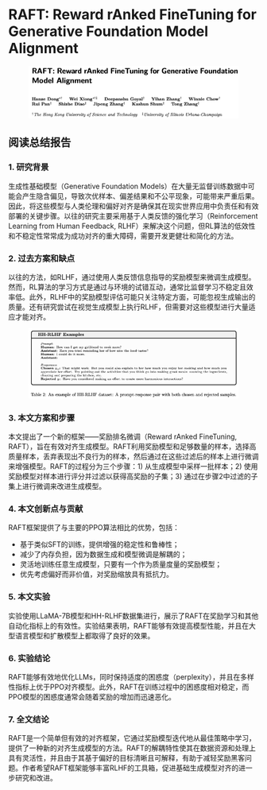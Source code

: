 # RAFT: Reward rAnked FineTuning for Generative Foundation Model Alignment

<figure><img src="../.gitbook/assets/image (15) (1) (1) (1) (1) (1).png" alt=""><figcaption></figcaption></figure>

## 阅读总结报告

### 1. 研究背景

生成性基础模型（Generative Foundation Models）在大量无监督训练数据中可能会产生隐含偏见，导致次优样本、偏差结果和不公平现象，可能带来严重后果。因此，将这些模型与人类伦理和偏好对齐是确保其在现实世界应用中负责任和有效部署的关键步骤。以往的研究主要采用基于人类反馈的强化学习（Reinforcement Learning from Human Feedback, RLHF）来解决这个问题，但RL算法的低效性和不稳定性常常成为成功对齐的重大障碍，需要开发更健壮和简化的方法。

### 2. 过去方案和缺点

以往的方法，如RLHF，通过使用人类反馈信息指导的奖励模型来微调生成模型。然而，RL算法的学习方式是通过与环境的试错互动，通常比监督学习不稳定且效率低。此外，RLHF中的奖励模型评估可能只关注特定方面，可能忽视生成输出的质量。还有研究尝试在视觉生成模型上执行RLHF，但需要对这些模型进行大量适应才能对齐。

<figure><img src="../.gitbook/assets/image (1) (1) (1) (1) (1) (1) (1) (1) (1) (1) (1) (1) (1) (1) (1) (1) (1) (1) (1) (1) (1) (1) (1) (1) (1) (1) (1) (1) (1) (1) (1) (1) (1).png" alt=""><figcaption></figcaption></figure>

### 3. 本文方案和步骤

本文提出了一个新的框架——奖励排名微调（Reward rAnked FineTuning, RAFT），旨在有效对齐生成模型。RAFT利用奖励模型和足够数量的样本，选择高质量样本，丢弃表现出不良行为的样本，然后通过在这些过滤后的样本上进行微调来增强模型。RAFT的过程分为三个步骤：1) 从生成模型中采样一批样本；2) 使用奖励模型对样本进行评分并过滤以获得高奖励的子集；3) 通过在步骤2中过滤的子集上进行微调来改进生成模型。

### 4. 本文创新点与贡献

RAFT框架提供了与主要的PPO算法相比的优势，包括：

* 基于类似SFT的训练，提供增强的稳定性和鲁棒性；
* 减少了内存负担，因为数据生成和模型微调是解耦的；
* 灵活地训练任意生成模型，只要有一个作为质量度量的奖励模型；
* 优先考虑偏好而非价值，对奖励缩放具有抵抗力。

### 5. 本文实验

实验使用LLaMA-7B模型和HH-RLHF数据集进行，展示了RAFT在奖励学习和其他自动化指标上的有效性。实验结果表明，RAFT能够有效提高模型性能，并且在大型语言模型和扩散模型上都取得了良好的效果。

### 6. 实验结论

RAFT能够有效地优化LLMs，同时保持适度的困惑度（perplexity），并且在多样性指标上优于PPO对齐模型。此外，RAFT在训练过程中的困惑度相对稳定，而PPO模型的困惑度通常会随着奖励的增加而迅速恶化。

### 7. 全文结论

RAFT是一个简单但有效的对齐框架，它通过奖励模型迭代地从最佳策略中学习，提供了一种新的对齐生成模型的方法。RAFT的解耦特性使其在数据资源和处理上具有灵活性，并且由于其基于偏好的目标清晰且可解释，有助于减轻奖励黑客问题。作者希望RAFT框架能够丰富RLHF的工具箱，促进基础生成模型对齐的进一步研究和改进。
